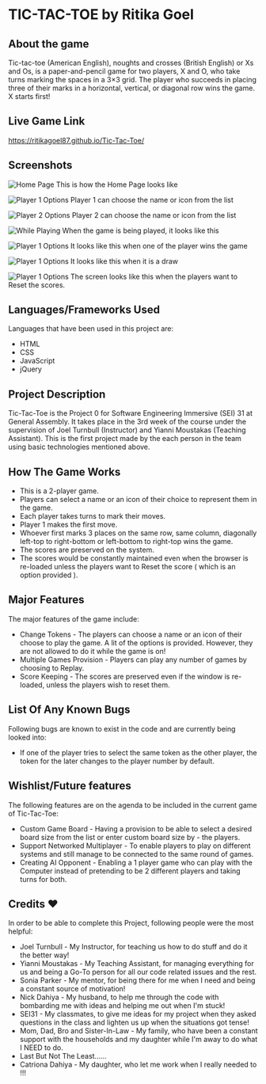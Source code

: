 TIC-TAC-TOE by Ritika Goel
==========================


About the game
--------------
Tic-tac-toe (American English), noughts and crosses (British English) or Xs and Os, is a paper-and-pencil game for two players, X and O, who take turns marking the spaces in a 3×3 grid. The player who succeeds in placing three of their marks in a horizontal, vertical, or diagonal row wins the game. X starts first!


Live Game Link
--------------
https://ritikagoel87.github.io/Tic-Tac-Toe/


Screenshots
-----------
![Home Page](/screenshots/1.png)
This is how the Home Page looks like

![Player 1 Options](/screenshots/2.png)
Player 1 can choose the name or icon from the list

![Player 2 Options](/screenshots/3.png)
Player 2 can choose the name or icon from the list

![While Playing](/screenshots/4.png)
When the game is being played, it looks like this

![Player 1 Options](/screenshots/5.png)
It looks like this when one of the player wins the game

![Player 1 Options](/screenshots/6.png)
It looks like this when it is a draw

![Player 1 Options](/screenshots/7.png)
The screen looks like this when the players want to Reset the scores.


Languages/Frameworks Used
-------------------------
Languages that have been used in this project are:
  - HTML
  - CSS
  - JavaScript
  - jQuery


Project Description
-------------------
Tic-Tac-Toe is the Project 0 for Software Engineering Immersive (SEI) 31 at General Assembly. It takes place in the 3rd week of the course under the supervision of Joel Turnbull (Instructor) and Yianni Moustakas (Teaching Assistant). This is the first project made by the each person in the team using basic technologies mentioned above.


How The Game Works
------------------
  - This is a 2-player game.
  - Players can select a name or an icon of their choice to represent them in the game.
  - Each player takes turns to mark their moves.
  - Player 1 makes the first move.
  - Whoever first marks 3 places on the same row, same column, diagonally left-top to right-bottom or left-bottom to right-top wins the game.
  - The scores are preserved on the system.
  - The scores would be constantly maintained even when the browser is re-loaded unless the players want to Reset the score ( which is an option provided ).


Major Features
--------------
The major features of the game include:
  - Change Tokens - The players can choose a name or an icon of their choose to play the game. A lit of the options is provided. However, they are not allowed to do it while the game is on!
  - Multiple Games Provision - Players can play any number of games by choosing to Replay.
  - Score Keeping - The scores are preserved even if the window is re-loaded, unless the players wish to reset them.


List Of Any Known Bugs
----------------------
Following bugs are known to exist in the code and are currently being looked into:
  - If one of the player tries to select the same token as the other player, the token for the later changes to the player number by default.



Wishlist/Future features
------------------------
The following features are on the agenda to be included in the current game of Tic-Tac-Toe:
  - Custom Game Board - Having a provision to be able to select a desired board size from the list or enter custom board size by  - the players.
  - Support Networked Multiplayer - To enable players to play on different systems and still manage to be connected to the same round of games.
  - Creating AI Opponent - Enabling a 1 player game who can play with the Computer instead of pretending to be 2 different players and taking turns for both.


Credits ❤️
-------
In order to be able to complete this Project, following people were the most helpful:
  - Joel Turnbull - My Instructor, for teaching us how to do stuff and do it the better way!
  - Yianni Moustakas - My Teaching Assistant, for managing everything for us and being a Go-To person for all our code related issues and the rest.
  - Sonia Parker - My mentor, for being there for me when I need and being a constant source of motivation!
  - Nick Dahiya - My husband, to help me through the code with bombarding me with ideas and helping me out when I'm stuck!
  - SEI31 - My classmates, to give me ideas for my project when they asked questions in the class and lighten us up when the situations got tense!
  - Mom, Dad, Bro and Sister-In-Law - My family, who have been a constant support with the households and my daughter while I'm away to do what I NEED to do.
  - Last But Not The Least......
  - Catriona Dahiya - My daughter, who let me work when I really needed to !!!
